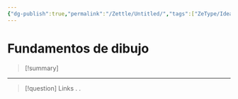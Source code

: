 ```yaml
---
{"dg-publish":true,"permalink":"/Zettle/Untitled/","tags":["ZeType/Idea",""],"created":"2023-08-31T12:30:47.500-05:00","updated":"2023-09-09T18:22:03.079-05:00"}
---
```



#  Fundamentos de dibujo

> [!summary] 
> 

- - - 
> [!question] Links
> .
> .



